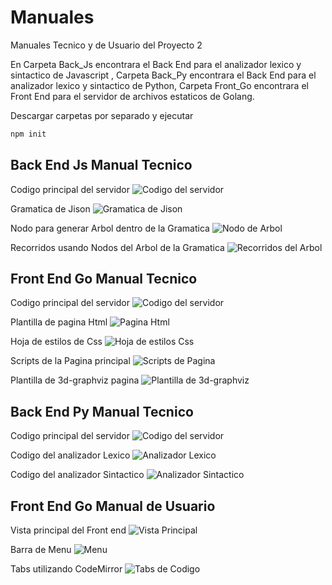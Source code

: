 # Manuales

Manuales Tecnico y de Usuario del Proyecto 2

En Carpeta Back_Js encontrara el Back End para el analizador lexico y sintactico de Javascript , Carpeta Back_Py encontrara el Back End para el analizador lexico y sintactico de Python, Carpeta Front_Go encontrara el Front End para el servidor de archivos estaticos de Golang.

Descargar carpetas por separado y ejecutar

```bash
npm init
```

## Back End Js Manual Tecnico

Codigo principal del servidor
![Codigo del servidor](bj1.png)

Gramatica de Jison 
![Gramatica de Jison](bj2.png)

Nodo para generar Arbol dentro de la Gramatica
![Nodo de Arbol](bj3.png)

Recorridos usando Nodos del Arbol de la Gramatica
![Recorridos del Arbol](bj4.png)


## Front End Go Manual Tecnico

Codigo principal del servidor
![Codigo del servidor](fg1.png)

Plantilla de pagina Html
![Pagina Html](fg2.png)

Hoja de estilos de Css
![Hoja de estilos Css](fg3.png)

Scripts de la Pagina principal
![Scripts de Pagina](fg4.png)

Plantilla de 3d-graphviz pagina
![Plantilla de 3d-graphviz](fg5.png)

## Back End Py Manual Tecnico

Codigo principal del servidor
![Codigo del servidor](bp1.png)

Codigo del analizador Lexico
![Analizador Lexico](bp2.png)

Codigo del analizador Sintactico
![Analizador Sintactico](bp3.png)


## Front End Go Manual de Usuario

Vista principal del Front end
![Vista Principal](p1.png)

Barra de Menu
![Menu](p2.png)

Tabs utilizando CodeMirror
![Tabs de Codigo](p3.png)
